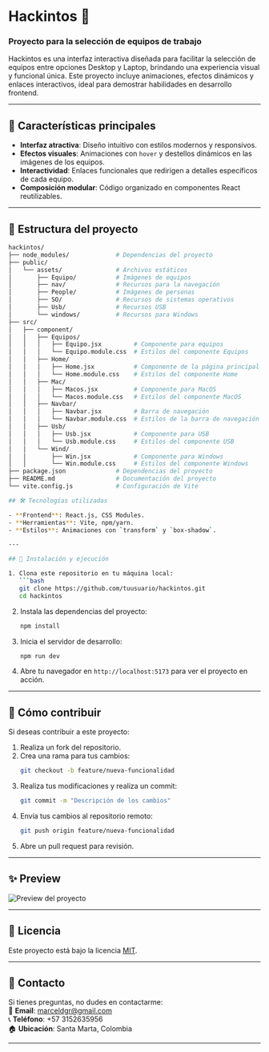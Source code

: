 # Hackintos 🚀  
### Proyecto para la selección de equipos de trabajo

Hackintos es una interfaz interactiva diseñada para facilitar la selección de equipos entre opciones Desktop y Laptop, brindando una experiencia visual y funcional única. Este proyecto incluye animaciones, efectos dinámicos y enlaces interactivos, ideal para demostrar habilidades en desarrollo frontend.

---

## 🚩 Características principales  
- **Interfaz atractiva**: Diseño intuitivo con estilos modernos y responsivos.  
- **Efectos visuales**: Animaciones con `hover` y destellos dinámicos en las imágenes de los equipos.  
- **Interactividad**: Enlaces funcionales que redirigen a detalles específicos de cada equipo.  
- **Composición modular**: Código organizado en componentes React reutilizables.  

--- 

## 📁 Estructura del proyecto  

```bash
hackintos/
├── node_modules/             # Dependencias del proyecto
├── public/
│   └── assets/               # Archivos estáticos
│       ├── Equipo/           # Imágenes de equipos
│       ├── nav/              # Recursos para la navegación
│       ├── People/           # Imágenes de personas
│       ├── SO/               # Recursos de sistemas operativos
│       ├── Usb/              # Recursos USB
│       └── windows/          # Recursos para Windows
├── src/
│   ├── component/
│   │   ├── Equipos/
│   │   │   ├── Equipo.jsx         # Componente para equipos
│   │   │   └── Equipo.module.css  # Estilos del componente Equipos
│   │   ├── Home/
│   │   │   ├── Home.jsx           # Componente de la página principal
│   │   │   └── Home.module.css    # Estilos del componente Home
│   │   ├── Mac/
│   │   │   ├── Macos.jsx          # Componente para MacOS
│   │   │   └── Macos.module.css   # Estilos del componente MacOS
│   │   ├── Navbar/
│   │   │   ├── Navbar.jsx         # Barra de navegación
│   │   │   └── Navbar.module.css  # Estilos de la barra de navegación
│   │   ├── Usb/
│   │   │   ├── Usb.jsx            # Componente para USB
│   │   │   └── Usb.module.css     # Estilos del componente USB
│   │   └── Wind/
│   │       ├── Win.jsx            # Componente para Windows
│   │       └── Win.module.css     # Estilos del componente Windows
├── package.json              # Dependencias del proyecto
├── README.md                 # Documentación del proyecto
└── vite.config.js            # Configuración de Vite

## 🛠️ Tecnologías utilizadas  

- **Frontend**: React.js, CSS Modules.  
- **Herramientas**: Vite, npm/yarn.  
- **Estilos**: Animaciones con `transform` y `box-shadow`.  

---

## 🚀 Instalación y ejecución  

1. Clona este repositorio en tu máquina local:  
   ```bash
   git clone https://github.com/tuusuario/hackintos.git
   cd hackintos
   ```

2. Instala las dependencias del proyecto:  
   ```bash
   npm install
   ```

3. Inicia el servidor de desarrollo:  
   ```bash
   npm run dev
   ```

4. Abre tu navegador en `http://localhost:5173` para ver el proyecto en acción.

---

## 🌟 Cómo contribuir  

Si deseas contribuir a este proyecto:  

1. Realiza un fork del repositorio.  
2. Crea una rama para tus cambios:  
   ```bash
   git checkout -b feature/nueva-funcionalidad
   ```  
3. Realiza tus modificaciones y realiza un commit:  
   ```bash
   git commit -m "Descripción de los cambios"
   ```  
4. Envía tus cambios al repositorio remoto:  
   ```bash
   git push origin feature/nueva-funcionalidad
   ```  
5. Abre un pull request para revisión.  

---

## ✨ Preview  

![Preview del proyecto](../Hackintosh_pag_web/hackintosh/public/assets/preview/preview.png)  

---

## 📃 Licencia  

Este proyecto está bajo la licencia [MIT](LICENSE).

---

## 💬 Contacto  

Si tienes preguntas, no dudes en contactarme:  
📧 **Email**: [marceldgr@gmail.com](mailto:marceldgr@gmail.com)  
📞 **Teléfono**: +57 3152635956  
🏠 **Ubicación**: Santa Marta, Colombia  

---
